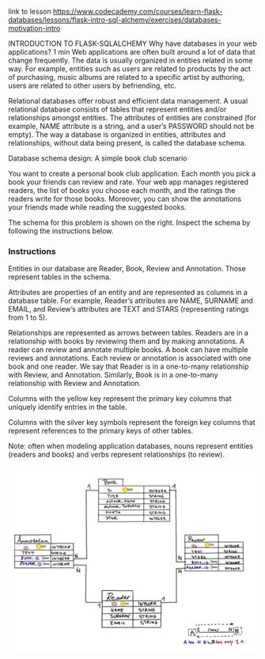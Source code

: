 link to lesson
https://www.codecademy.com/courses/learn-flask-databases/lessons/flask-intro-sql-alchemy/exercises/databases-motivation-intro


INTRODUCTION TO FLASK-SQLALCHEMY
Why have databases in your web applications?
1 min
Web applications are often built around a lot of data that change frequently. The data is usually organized in entities related in some way. For example, entities such as users are related to products by the act of purchasing, music albums are related to a specific artist by authoring, users are related to other users by befriending, etc.

Relational databases offer robust and efficient data management. A usual relational database consists of tables that represent entities and/or relationships amongst entities. The attributes of entities are constrained (for example, NAME attribute is a string, and a user’s PASSWORD should not be empty). The way a database is organized in entities, attributes and relationships, without data being present, is called the database schema.

Database schema design: A simple book club scenario

You want to create a personal book club application. Each month you pick a book your friends can review and rate. Your web app manages registered readers, the list of books you choose each month, and the ratings the readers write for those books. Moreover, you can show the annotations your friends made while reading the suggested books.

The schema for this problem is shown on the right. Inspect the schema by following the instructions below.


### Instructions
Entities in our database are Reader, Book, Review and Annotation. Those represent tables in the schema.

Attributes are properties of an entity and are represented as columns in a database table. For example, Reader’s attributes are NAME, SURNAME and EMAIL, and Review’s attributes are TEXT and STARS (representing ratings from 1 to 5).

Relationships are represented as arrows between tables. Readers are in a relationship with books by reviewing them and by making annotations. A reader can review and annotate multiple books. A book can have multiple reviews and annotations. Each review or annotation is associated with one book and one reader. We say that Reader is in a one-to-many relationship with Review, and Annotation. Similarly, Book is in a one-to-many relationship with Review and Annotation.

Columns with the yellow key represent the primary key columns that uniquely identify entries in the table.

Columns with the silver key symbols represent the foreign key columns that represent references to the primary keys of other tables.

Note: often when modeling application databases, nouns represent entities (readers and books) and verbs represent relationships (to review).

![](./books-schema.webp)
